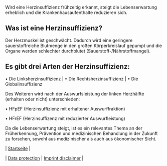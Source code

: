Wird eine Herzinsuffizienz frühzeitig erkannt, steigt die Lebenserwartung erheblich und
die Krankenhausaufenthalte reduzieren sich.

## Was ist eine Herzinsuffizienz?

Der Herzmuskel ist geschwächt.  Dadurch wird eine geringere sauerstoffreiche Blutmenge in den
großen Körperkreislauf gepumpt und die Organe werden schlechter durchblutet
(Sauerstoff-/Nährstoffmangel).

## Es gibt drei Arten der Herzinsuffizienz:

• Die Linksherzinsuffizienz | • Die Rechtsherzinsuffizienz | • Die Globalinsuffizienz

Des Weiteren wird nach der Auswurfsleistung der linken Herzhälfte (erhalten oder nicht)
unterschieden:

• HFpEF (Herzinsuffizienz mit erhaltener Auswurffraktion)

• HFrEF (Herzinsuffizenz mit reduzierter Auswurfleistung)

Da die Lebenserwartung steigt, ist es ein relevantes Thema an der Früherkennung,
Prävention und medizinischen Behandlung in der Zukunft zu forschen, sowohl aus
medizinischer als auch aus ökonomischer Sicht.

| [Startseite](https://matheli.github.io/Herzinsuffizienz) |


| [Data protection](https://matheli.github.io/Fall_Detection_App_AI/posts/Datenschutzerkl%C3%A4rung) | [Imprint disclaimer](https://matheli.github.io/Fall_Detection_App_AI/posts/Impressum_Haftungsauschluss) |
